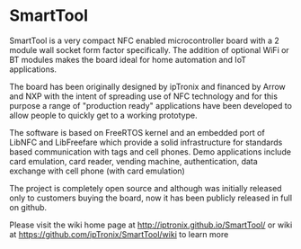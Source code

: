 SmartTool
=========

SmartTool is a very compact NFC enabled microcontroller board with a 2 module wall socket form factor specifically. The addition of optional WiFi or BT modules makes the board ideal for home automation and IoT applications.

The board has been originally designed by ipTronix and financed by Arrow and NXP with the intent of spreading use of NFC technology and for this purpose a range of "production ready" applications have been developed to allow people to quickly get to a working prototype.

The software is based on FreeRTOS kernel and an embedded port of LibNFC and LibFreefare which provide a solid infrastructure for standards based communication with tags and cell phones.
Demo applications include card emulation, card reader, vending machine, authentication, data exchange with cell phone (with card emulation)

The project is completely open source and although was initially released only to customers buying the board, now it has been publicly released in full on github.

Please visit the wiki home page at http://iptronix.github.io/SmartTool/ or wiki at https://github.com/ipTronix/SmartTool/wiki to learn more
